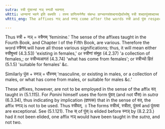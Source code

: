 ```yaml
---
sutra: स्त्री पुंसाभ्यां नञ् स्नञौ भवनात्
vRtti: धान्यानां भवने इति वक्ष्यति । तस्य प्रागित्यनेनैव संबन्धः प्राग्भवनसंशब्दनाद्येर्थास्तेषु स्त्री शब्दात्पुंस्शब्दाच्च यथाक्रमं नञ्स्नञौ प्रत्ययौ भवतः ॥
vRtti_eng: The affixes नञ् and स्नञ् come after the words स्त्री and पुंस respectively, in the senses specified in the aphorism reckoning from this one as far as '_dhanyanam_ _bhavane_ _kshetre_ _khan_' (V. 2. 1).

---
```

Thus स्त्री + नञ् = स्त्रैणम् 'feminine.' The sense of the affixes taught in the Fourth Book, and Chapter I of the Fifth Book, are various. Therefore the word स्त्रैणम् will have all those various significations; thus, it will mean either स्त्रीषुभवं (4.3.53) 'existing in females,' or स्त्रीणां संमूहः (4.2.37) 'a collection of females,; or स्त्रीभ्यआगतं (4.3.74) 'what has come from females'; or स्त्रीभ्यो हितं (5.1.5) 'suitable for females' &c.

Similarly पुंस + स्नञ् = पौंस्नम् 'masculine, or existing in males, or a collection of males, or what has come from males, or suitable for males &c.'

These affixes, however, are not to be employed in the sense of the affix वत् taught in (5.1.115). For _Panini_ himself uses the form पुंवत् (and not पौंस) in _sutra_ (6.3.34), thus indicating by implication (ज्ञापक) that in the sense of वत्, the affix स्नञ् is not to be used. Thus स्त्रीवत्, ॥ The forms स्त्रीत्वं, स्त्रीता, पुंस्त्वं and पुंस्त्वा are exceptional. See (5.1.121). The स् of पुंस् is elided before स्नञ् by (8.2.23.) had it not been elided, one affix नञ् would have been taught in the _sutra_, and not two.